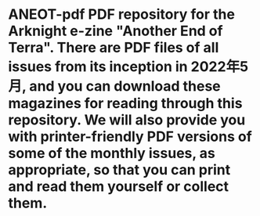 # ANEOT-pdf PDF repository for the Arknight e-zine "Another End of Terra". There are PDF files of all issues from its inception in 2022年5月, and you can download these magazines for reading through this repository. We will also provide you with printer-friendly PDF versions of some of the monthly issues, as appropriate, so that you can print and read them yourself or collect them.
